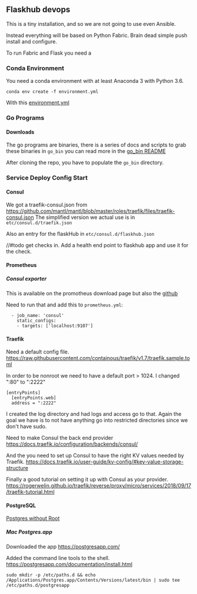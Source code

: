 ## Flaskhub devops

This is a tiny installation, and so we are not going to use even Ansible.  

Instead everything will be based on Python Fabric.  Brain dead simple 
push install and configure.  

To run Fabric and Flask you need a  

### Conda Environment

You need a conda environment with at least Anaconda 3 with Python 3.6. 

    conda env create -f environment.yml
    
With this [environment.yml](environment.yml)


### Go Programs

#### Downloads

The go programs are binaries, there is a series of docs and scripts to grab these
binaries in `go_bin`  you can read more in the [go_bin README](go_bin/README.md)

After cloning the repo, you have to populate the `go_bin` directory.

### Service Deploy Config Start

#### Consul 

We got a traefik-consul.json from https://github.com/mantl/mantl/blob/master/roles/traefik/files/traefik-consul.json
The simplified version we actual use is in `etc/consul.d/traefik.json`

Also an entry for the flaskHub in `etc/consul.d/flaskhub.json`

//#todo get checks in.  Add a health end point to flaskhub app and use it for the 
check. 

#### Prometheus  

##### Consul exporter

This is available on the promotheus download page but also the [github](https://github.com/prometheus/consul_exporter)

Need to run that and add this to `prometheus.yml`:

      - job_name: 'consul'
        static_configs:
        - targets: ['localhost:9107']

#### Traefik

Need a default config file.  https://raw.githubusercontent.com/containous/traefik/v1.7/traefik.sample.toml

In order to be nonroot we need to have a default port > 1024.  I changed ":80" to ":2222"

    [entryPoints]
      [entryPoints.web]
      address = ":2222"

I created the log directory and had logs and access go to that.  Again the goal we have is to 
not have anything go into restricted directories since we don't have sudo. 

Need to make Consul the back end provider https://docs.traefik.io/configuration/backends/consul/

And the you need to set up Consul to have the right KV values needed by 
Traefik. https://docs.traefik.io/user-guide/kv-config/#key-value-storage-structure

Finally a good tutorial on setting it up with Consul as your provider.  
https://rogerwelin.github.io/traefik/reverse/proxy/micro/services/2018/09/17/traefik-tutorial.html

#### PostgreSQL

[Postgres without Root](https://www.endpoint.com/blog/2013/06/12/installing-postgresql-without-root)

##### Mac Postgres.app

Downloaded the app https://postgresapp.com/

Added the command line tools to the shell.  https://postgresapp.com/documentation/install.html

    sudo mkdir -p /etc/paths.d && echo /Applications/Postgres.app/Contents/Versions/latest/bin | sudo tee /etc/paths.d/postgresapp
